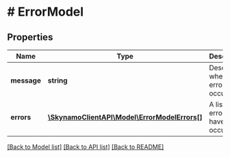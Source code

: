 # # ErrorModel

## Properties

Name | Type | Description | Notes
------------ | ------------- | ------------- | -------------
**message** | **string** | Describes whether an error has occured | [optional]
**errors** | [**\SkynamoClientAPI\Model\ErrorModelErrors[]**](ErrorModelErrors.md) | A list of the errors that have occured | [optional]

[[Back to Model list]](../../README.md#models) [[Back to API list]](../../README.md#endpoints) [[Back to README]](../../README.md)
